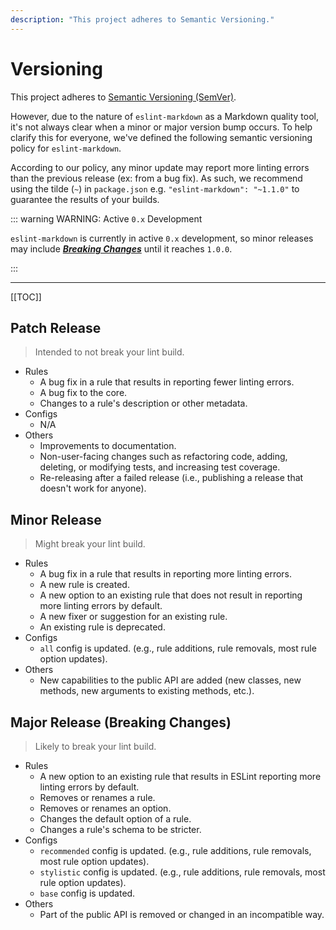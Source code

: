 ```yaml
---
description: "This project adheres to Semantic Versioning."
---
```


# Versioning

This project adheres to [Semantic Versioning (SemVer)](https://semver.org/).

However, due to the nature of `eslint-markdown` as a Markdown quality tool, it's not always clear when a minor or major version bump occurs. To help clarify this for everyone, we've defined the following semantic versioning policy for `eslint-markdown`.

According to our policy, any minor update may report more linting errors than the previous release (ex: from a bug fix). As such, we recommend using the tilde (`~`) in `package.json` e.g. `"eslint-markdown": "~1.1.0"` to guarantee the results of your builds.

::: warning WARNING: Active `0.x` Development

`eslint-markdown` is currently in active `0.x` development, so minor releases may include [***Breaking Changes***](#major-release-breaking-changes) until it reaches `1.0.0`.

:::

---

[[TOC]]

## Patch Release

> Intended to not break your lint build.

- Rules
  - A bug fix in a rule that results in reporting fewer linting errors.
  - A bug fix to the core.
  - Changes to a rule's description or other metadata.
- Configs
  - N/A
- Others
  - Improvements to documentation.
  - Non-user-facing changes such as refactoring code, adding, deleting, or modifying tests, and increasing test coverage.
  - Re-releasing after a failed release (i.e., publishing a release that doesn't work for anyone).

## Minor Release

> Might break your lint build.

- Rules
  - A bug fix in a rule that results in reporting more linting errors.
  - A new rule is created.
  - A new option to an existing rule that does not result in reporting more linting errors by default.
  - A new fixer or suggestion for an existing rule.
  - An existing rule is deprecated.
- Configs
  - `all` config is updated. (e.g., rule additions, rule removals, most rule option updates).
- Others
  - New capabilities to the public API are added (new classes, new methods, new arguments to existing methods, etc.).

## Major Release (Breaking Changes)

> Likely to break your lint build.

- Rules
  - A new option to an existing rule that results in ESLint reporting more linting errors by default.
  - Removes or renames a rule.
  - Removes or renames an option.
  - Changes the default option of a rule.
  - Changes a rule's schema to be stricter.
- Configs
  - `recommended` config is updated. (e.g., rule additions, rule removals, most rule option updates).
  - `stylistic` config is updated. (e.g., rule additions, rule removals, most rule option updates).
  - `base` config is updated.
- Others
  - Part of the public API is removed or changed in an incompatible way.
